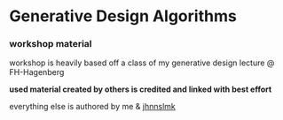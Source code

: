 # Generative Design Algorithms
### workshop material

workshop is heavily based off a class of my generative design lecture @ FH-Hagenberg

**used material created by others is credited and linked with best effort**

everything else is authored by me & [jhnnslmk](https://github.com/jhnnslmk) 